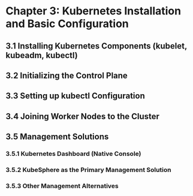 # Chapter 3: Kubernetes Installation and Basic Configuration

## 3.1 Installing Kubernetes Components (kubelet, kubeadm, kubectl)

## 3.2 Initializing the Control Plane

## 3.3 Setting up kubectl Configuration

## 3.4 Joining Worker Nodes to the Cluster

## 3.5 Management Solutions

### 3.5.1 Kubernetes Dashboard (Native Console)

### 3.5.2 KubeSphere as the Primary Management Solution

### 3.5.3 Other Management Alternatives
